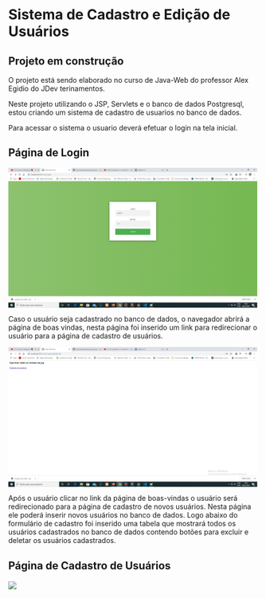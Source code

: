 # Sistema de Cadastro e Edição de Usuários

## Projeto em construção ##
 
 O projeto está sendo elaborado no curso de Java-Web do professor Alex Egidio do JDev terinamentos. 

 Neste projeto utilizando o JSP, Servlets e o banco de dados Postgresql, estou criando um sistema de cadastro de usuarios no banco de dados.

 Para acessar o sistema o usuario deverá efetuar o login na tela inicial.

 ## Página de Login ##

 <img align="center" src="imagens/pagina-login.png" width="500">

 Caso o usuário seja cadastrado no banco de dados, o navegador abrirá a página de boas vindas, nesta página foi inserido um link para redirecionar o usuário para a página de cadastro de usuários.

 <img align="center" src="imagens/pagina-entrada.png" width="500">

 Após o usuário clicar no link da página de boas-vindas o usuário será redirecionado para a página de cadastro de novos usuários. Nesta página ele poderá inserir novos usuários no banco de dados. Logo abaixo do formulário de cadastro foi inserido uma tabela que mostrará todos os usuários cadastrados no banco de dados contendo botões para excluir e deletar os usuários cadastrados.

## Página de Cadastro de Usuários ##
 <img align="center" src="imagens/pagina-cadastroUsuario" width="500">



